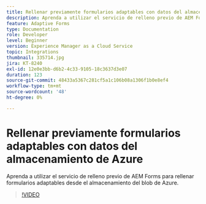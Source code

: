 ```yaml
---
title: Rellenar previamente formularios adaptables con datos del almacenamiento de Azure
description: Aprenda a utilizar el servicio de relleno previo de AEM Forms para rellenar formularios adaptables desde el almacenamiento del blob de Azure.
feature: Adaptive Forms
type: Documentation
role: Developer
level: Beginner
version: Experience Manager as a Cloud Service
topic: Integrations
thumbnail: 335714.jpg
jira: KT-8240
exl-id: 12e0e3bb-d6b2-4c33-9105-18c3637d3e07
duration: 123
source-git-commit: 48433a5367c281cf5a1c106b08a1306f1b0e8ef4
workflow-type: tm+mt
source-wordcount: '48'
ht-degree: 0%

---
```


# Rellenar previamente formularios adaptables con datos del almacenamiento de Azure

Aprenda a utilizar el servicio de relleno previo de AEM Forms para rellenar formularios adaptables desde el almacenamiento del blob de Azure.

>[!VIDEO](https://video.tv.adobe.com/v/335714?quality=12&learn=on)
